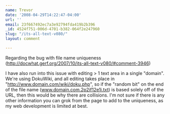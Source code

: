 ```yaml
---
name: Trevor
date: '2008-04-29T14:22:47-04:00'
url: ''
email: 23f667492ec7a3e92794fda419b2b396
_id: 4524f751-006d-4701-b382-064f2e247960
slug: "/its-all-text-v080/"
layout: comment

---
```


Regarding the bug with file name uniqueness (http://docwhat.gerf.org/2007/10/its-all-text-v080/#comment-3946)

I have also run into this issue with editing &gt; 1 text area in a single "domain".  We're using DokuWiki, and all editing takes place in "http://www.domain.com/wiki/doku.php", so if the "random bit" on the end of the file name (www.domain.com.2p2if12e1i.txt) is based solely off of the URL, then this would be why there are collisions.  I'm not sure if there is any other information you can grok from the page to add to the uniqueness, as my web development is limited at best.
